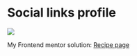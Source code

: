 # Social links profile

![](https://res.cloudinary.com/dz209s6jk/image/upload/v1705487899/Challenges/uexlm4gqpyytruswkf8a.jpg)

My Frontend mentor solution: [Recipe page]()
